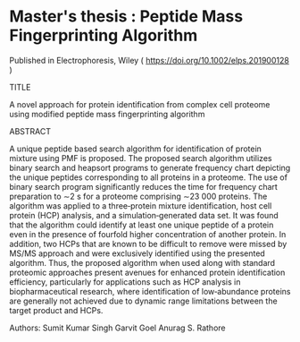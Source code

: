 # Master's thesis : Peptide Mass Fingerprinting Algorithm

Published in Electrophoresis, Wiley ( https://doi.org/10.1002/elps.201900128 )

TITLE

A novel approach for protein identification from complex cell proteome using modified peptide mass fingerprinting algorithm

ABSTRACT

A unique peptide based search algorithm for identification of protein mixture using PMF is proposed. The proposed search algorithm utilizes binary search and heapsort programs to generate frequency chart depicting the unique peptides corresponding to all proteins in a proteome. The use of binary search program significantly reduces the time for frequency chart preparation to ∼2 s for a proteome comprising ∼23 000 proteins. The algorithm was applied to a three‐protein mixture identification, host cell protein (HCP) analysis, and a simulation‐generated data set. It was found that the algorithm could identify at least one unique peptide of a protein even in the presence of fourfold higher concentration of another protein. In addition, two HCPs that are known to be difficult to remove were missed by MS/MS approach and were exclusively identified using the presented algorithm. Thus, the proposed algorithm when used along with standard proteomic approaches present avenues for enhanced protein identification efficiency, particularly for applications such as HCP analysis in biopharmaceutical research, where identification of low‐abundance proteins are generally not achieved due to dynamic range limitations between the target product and HCPs.

Authors: Sumit Kumar Singh  Garvit Goel  Anurag S. Rathore

